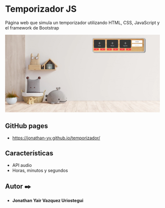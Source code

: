 # Temporizador JS

Página web que simula un temporizador utilizando HTML, CSS, JavaScript y el framework de Bootstrap

<div>
    <p style = 'text-align:center;'>
        <img src="assets/img/inicio.PNG" alt="inicio" width="600px">
    </p>
</div>

## GitHub pages

* https://jonathan-yv.github.io/temporizador/


## Características
* API audio
* Horas, minutos y segundos


## Autor ✒️

* **Jonathan Yair Vazquez Uriostegui**